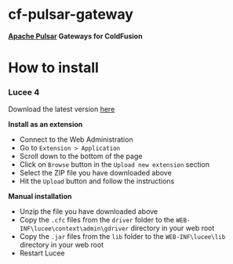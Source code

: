 # cf-pulsar-gateway

__[Apache Pulsar](https://pulsar.apache.org) Gateways for ColdFusion__

# How to install

### Lucee 4

Download the latest version [here](https://github.com/jbvanzuylen/cf-pulsar-gateway/releases/download/v1.1.0/cf-pulsar-gateway-lucee4-ext.zip)

__Install as an extension__

* Connect to the Web Administration
* Go to `Extension > Application`
* Scroll down to the bottom of the page
* Click on `Browse` button in the `Upload new extension` section
* Select the ZIP file you have downloaded above
* Hit the `Upload` button and follow the instructions

__Manual installation__

* Unzip the file you have downloaded above
* Copy the `.cfc` files from the `driver` folder to the `WEB-INF\lucee\context\admin\gdriver` directory in your web root
* Copy the `.jar` files from the `lib` folder to the `WEB-INF\lucee\lib` directory in your web root
* Restart Lucee
